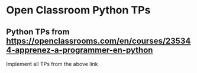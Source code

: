 # Open Classroom Python TPs
## Python TPs from https://openclassrooms.com/en/courses/235344-apprenez-a-programmer-en-python
Implement all TPs from the above link
